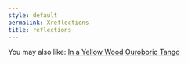 ```yaml
---
style: default
permalink: Xreflections
title: reflections
---
```

You may also like:
[In a Yellow Wood](http://scp-wiki.net/in-a-yellow-wood)
[Ouroboric Tango](http://scp-wiki.net/cav-004)